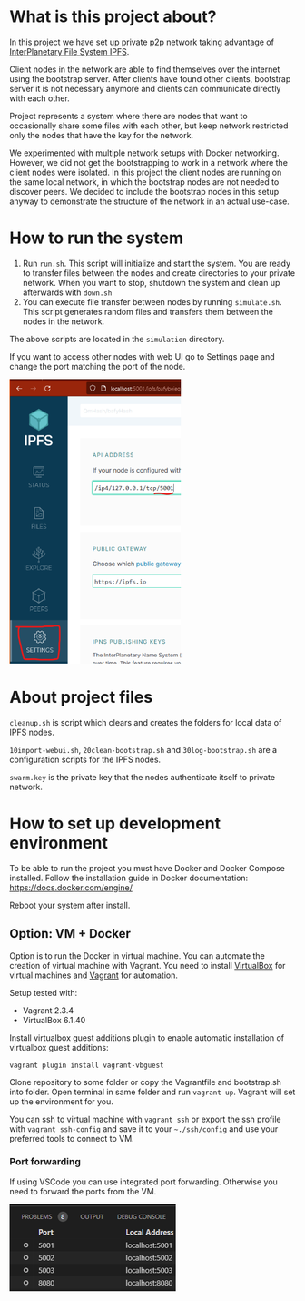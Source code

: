 # What is this project about?

In this project we have set up private p2p network taking advantage of [InterPlanetary File System IPFS][1].

Client nodes in the network are able to find themselves over the internet using the bootstrap server. After clients have found other clients, bootstrap server it is not necessary anymore and clients can communicate directly with each other.

Project represents a system where there are nodes that want to occasionally share some files with each other, but keep network restricted only the nodes that have the key for the network.

We experimented with multiple network setups with Docker networking. However, we did not get the bootstrapping to work in a network where the client nodes were isolated. In this project the client nodes are running on the same local network, in which the bootstrap nodes are not needed to discover peers. We decided to include the bootstrap nodes in this setup anyway to demonstrate the structure of the network in an actual use-case.

# How to run the system

1. Run `run.sh`. This script will initialize and start the system. You are ready to transfer files between the nodes and create directories to your private network. When you want to stop, shutdown the system and clean up afterwards with `down.sh` 
2. You can execute file transfer between nodes by running `simulate.sh`. This script generates random files and transfers them between the nodes in the network.

The above scripts are located in the `simulation` directory.

[Port forwarding]:#port-forwarding

If you want to access other nodes with web UI go to Settings page and change the port matching the port of the node.

<img src=img/Port_change.png alt="Port_change.png" height="500">

# About project files
`cleanup.sh` is script which clears and creates the folders for local data of IPFS nodes.

`10import-webui.sh`, `20clean-bootstrap.sh` and `30log-bootstrap.sh` are a configuration scripts for the IPFS nodes.

`swarm.key` is the private key that the nodes authenticate itself to private network.

# How to set up development environment

To be able to run the project you must have Docker and Docker Compose installed. Follow the installation guide in Docker documentation: https://docs.docker.com/engine/

Reboot your system after install.

## Option: VM + Docker

Option is to run the Docker in virtual machine. You can automate the creation of virtual machine with Vagrant. You need to install [VirtualBox][2] for virtual machines and [Vagrant][3] for automation.

Setup tested with:
 - Vagrant 2.3.4
 - VirtualBox 6.1.40

Install virtualbox guest additions plugin to enable automatic installation of virtualbox guest additions:

```console
vagrant plugin install vagrant-vbguest
```

Clone repository to some folder or copy the Vagrantfile and bootstrap.sh into folder. Open terminal in same folder and run `vagrant up`. Vagrant will set up the environment for you.

You can ssh to virtual machine with `vagrant ssh` or export the ssh profile with `vagrant ssh-config` and save it to your `~./ssh/config` and use your preferred tools to connect to VM.

### Port forwarding

If using VSCode you can use integrated port forwarding. Otherwise you need to forward the ports from the VM.

![Forwarded_ports.png](img/Forwarded_ports.png)

<!-- References -->
[1]: https://ipfs.tech/
[2]: https://www.virtualbox.org/
[3]: https://www.vagrantup.com/
